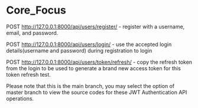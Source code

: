 # Core_Focus

POST http://127.0.0.1:8000/api/users/register/  - register with a username, email, and password.



POST http://127.0.0.1:8000/api/users/login/   - use the accepted login details(username and password) during registration to login



POST http://127.0.0.1:8000/api/users/token/refresh/  -  copy the refresh token from the login to be used to generate a brand new access token for this token refresh test.

Please note that this is the main branch, you may select the option of master branch to view the source codes for these JWT Authentication API operations.

